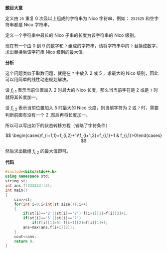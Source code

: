 **题目大意**

定义由 ```25``` 重复 $0$ 次及以上组成的字符串为 Nico 字符串，例如： ```252525``` 和空字符串都是 Nico 字符串。

定义一个字符串中最长的 Nico 子串的长度为该字符串的 Nico 级别。

现在有一个由 $0$ 到 $9$ 的数字和 ```?``` 组成的字符串，请将字符串中的 ```?``` 替换成数字，求出替换后该字符串 Nico 级别的最大值。

**分析**

这个问题类似于取数问题，就是在 ```?``` 中放入 $2$ 或 $5$ ，求最大的 Nico 级别，因此可以用简单的线性动态规划解决。

设 $f_{i,1}$ 表示当前位置加入 $2$ 时最大的 Nico 长度，那么当当前字符是 $2$ 或是 ```?``` 时就将其长度加一。

设 $f_{i,2}$ 表示当前位置加入 $5$ 时最大的 Nico 长度，则当前字符为 $2$ 或 ```?``` 时，需要判断前面有没有一个 $2$ ,然后再将长度加一。

所以可以写出如下的状态转移方程（省略了字符条件）：

$$ \begin{cases}f_{i+1,1}=f_{i,2}+1\\f_{i+1,2}=f_{i,1}+1 & f_{i,1}>0\end{cases} $$

然后求出数组 $f_{i,2}$ 的最大值即可。

**代码**

```cpp
#include<bits/stdc++.h>
using namespace std;
string st;
int ans,f[233333][3];
int main()
{
	cin>>st;
	for(int i=0;i<int(st.size());i++)
	{
		if(st[i]=='2'||st[i]=='?') f[i+1][1]=f[i][2]+1;
		if(st[i]=='5'||st[i]=='?') 
			if(f[i][1]>0) f[i+1][2]=f[i][1]+1;
		ans=max(ans,f[i+1][2]);
	}
	cout<<ans;
	return 0;
}
```
